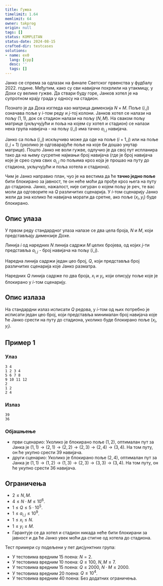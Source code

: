 ```yaml
---
title: Гужва
timelimit: 1.64
memlimit: 64
owner: takprog
origin: null
tags: []
status: KOMPLETAN
status-date: 2024-08-15
crafted-dir: testcases
solutions:
- name: ex0
  lang: [cpp]
  desc: ''
  tags: []
---
```


Јанко се спрема за одлазак на финале Светског првенства у фудбалу 2022. године. Међутим, како су сви навијачи похрлили на утакмицу, у Дохи су велике гужве. Да ствари буду горе, Јанков хотел је на супротном крају града у односу на стадион. 

Познато је да Доха изгледа као матрица димензија $N \times M$. Поље $(i,j)$ означава поље у $i$-том реду и $j$-тој колони. Јанков хотел се налази на пољу $(1,1)$, док се стадион налази на пољу $(N, M)$. На сваком пољу матрице (укључујући и поља на којем су хотел и стадион) се налази нека група навијача - на пољу $(i,j)$ има тачно $a_{i,j}$ навијача. 

Јанко са поља $(i,j)$ искључиво може да оде на поље $(i+1,j)$ или на поље $(i,j+1)$ (уколико је одговарајуће поље на које би дошао унутар матрице). Пошто Јанко не воли гужве, одлучио је да свој пут испланира тако да на њему сусретне најмањи број навијача (где је број навијача које је срео сума свих $a_{i,j}$ по пољима кроз која је прошао на путу до стадиона, укључујући и поља хотела и стадиона).  

Чим је Јанко направио план, чуо је на вестима да ће **тачно једно поље** бити блокирано за јавност, те он неће моћи да прође кроз њега на путу до стадиона. Јанко, нажалост, није сигуран о којем пољу је реч, те вас моли да одговорите на $Q$ различитих сценарија. У $i$-том сценарију Јанко жели да зна колико ће навијача морати да сретне, ако поље $(x_i,y_i)$ буде блокирано.

## Опис улаза
У првом реду стандардног улаза налазе се два цела броја, $N$ и $M$, који представљају димензије Дохе.

Линија $i$ од наредних $N$ линија садржи $M$ целих бројева, од којих $j$-ти представља $a_{i,j}$ - број навијача на пољу $(i,j)$.

Наредна линија садржи један цео број, $Q$, који представља број различитих сценарија које Јанко разматра. 

Наредних $Q$ линија садрже по два броја, $x_i$ и $y_i$, који описују поље које је блокирано у $i$-том сценарију.

## Опис излаза
На стандардни излаз исписати $Q$ редова, у $i$-том од њих потребно је исписати један цео број, који представља минималан број навијача које ће Јанко срести на путу до стадиона, уколико буде блокирано поље $(x_i,y_i)$.

## Пример 1
### Улаз
```
3 4
1 2 3 4
5 6 7 8
9 10 11 12
2
1 2
2 4
```

### Излаз
```
39
36
```

### Објашњење
- први сценарио: Уколико је блокирано поље $(1,2)$, оптималан пут за Јанка је $(1,1) \rightarrow (2,1) \rightarrow (2,2) \rightarrow (2,3) \rightarrow (2,4) \rightarrow (3,4)$. На том путу, он ће укупно срести $39$ навијача.
- други сценарио: Уколико је блокирано поље $(2,4)$, оптималан пут за Јанка је $(1,1) \rightarrow (1,2) \rightarrow (1,3) \rightarrow (2,3) \rightarrow (3,3) \rightarrow (3,4)$. На том путу, он ће укупно срести $36$ навијача.


## Ограничења

- $2 \leq N, M$.
- $4 \leq N \cdot M \leq 10^6$.
- $1 \leq Q \leq 5 \cdot 10^5$.
- $1 \leq a_{i,j} \leq 10^9$.
- $1 \leq x_i \leq N$.
- $1 \leq y_i \leq M$.
- Гарантује се да хотел и стадион никада неће бити блокирани за јавност и да ће Јанко увек моћи да стигне од хотела до стадиона.

Тест примери су подељени у пет дисјунктних група:

- У тестовима вредним 15 поена: $N = 2$.
- У тестовима вредним 10 поена: $Q \leq 100$, $N, M \leq 7$.
- У тестовима вредним 15 поена: $Q \leq 2000$, $N \cdot M \leq 2000$.
- У тестовима вредним 20 поена: $Q \leq 10^4$.
- У тестовима вредним 40 поена: Без додатних ограничења.



